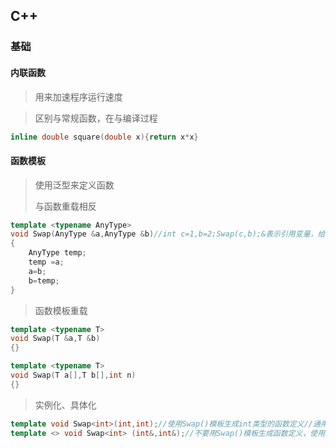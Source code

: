 ## C++



### 基础



#### 内联函数

> 用来加速程序运行速度

> 区别与常规函数，在与编译过程

```c++
inline double square(double x){return x*x}
```



#### 函数模板

> 使用泛型来定义函数
>
> 与函数重载相反

```c++
template <typename AnyType>
void Swap(AnyType &a,AnyType &b)//int c=1,b=2;Swap(c,b);&表示引用变量，给变量取别名
{
    AnyType temp;
    temp =a;
    a=b;
    b=temp;
}
```

> 函数模板重载

```c++
template <typename T>
void Swap(T &a,T &b)
{}

template <typename T>
void Swap(T a[],T b[],int n)
{}
```

> 实例化、具体化

```c++
template void Swap<int>(int,int);//使用Swap()模板生成int类型的函数定义//通用模板
template <> void Swap<int> (int&,int&);//不要用Swap()模板生成函数定义，使用int类型显式定义函数定义//具体化模板

```

